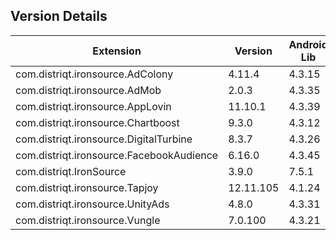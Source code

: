 ## Version Details

| Extension | Version | Android Lib | iOS Lib |
| --- | --- | --- | --- |
| com.distriqt.ironsource.AdColony | 4.11.4 | 4.3.15 | 4.3.16 |
| com.distriqt.ironsource.AdMob | 2.0.3 | 4.3.35 | 4.3.41 |
| com.distriqt.ironsource.AppLovin | 11.10.1 | 4.3.39 | 4.3.40 |
| com.distriqt.ironsource.Chartboost | 9.3.0 | 4.3.12 | 4.3.15 |
| com.distriqt.ironsource.DigitalTurbine | 8.3.7 | 4.3.26 | 4.3.31 |
| com.distriqt.ironsource.FacebookAudience | 6.16.0 | 4.3.45 | 4.3.42 |
| com.distriqt.IronSource | 3.9.0 | 7.5.1 | 7.5.0 |
| com.distriqt.ironsource.Tapjoy | 12.11.105 | 4.1.24 | 4.1.24 |
| com.distriqt.ironsource.UnityAds | 4.8.0 | 4.3.31 | 4.3.31 |
| com.distriqt.ironsource.Vungle | 7.0.100 | 4.3.21 | 4.3.28 |
